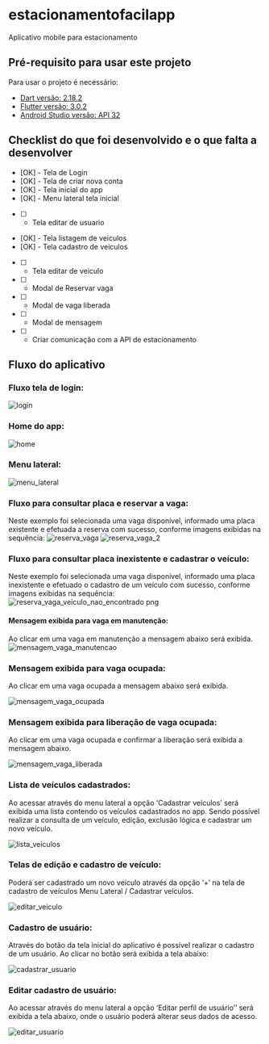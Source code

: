 # estacionamentofacilapp

Aplicativo mobile para estacionamento

## Pré-requisito para usar este projeto

Para usar o projeto é necessário:
* [Dart versão: 2.18.2](https://dart.dev/get-dart)
* [Flutter versão: 3.0.2](https://docs.flutter.dev/get-started/install/linux)
* [Android Studio versão: API 32](https://developer.android.com/studio)

## Checklist do que foi desenvolvido e o que falta a desenvolver

* [OK] - Tela de Login
* [OK] - Tela de criar nova conta
* [OK] - Tela inicial do app
* [OK] - Menu lateral tela inicial
* [  ] - Tela  editar de usuario
* [OK] - Tela listagem de veiculos
* [OK] - Tela  cadastro de veiculos
* [  ] - Tela  editar de veiculo
* [  ] - Modal de Reservar vaga
* [  ] - Modal de vaga liberada
* [  ] - Modal de mensagem 
* [  ] - Criar comunicação com a API de estacionamento

## Fluxo do aplicativo


### Fluxo tela de login:
![login](https://user-images.githubusercontent.com/44556635/205749158-591f98b4-2a07-4d79-8e55-e15ff4ab601c.png)

### Home do app:
![home](https://user-images.githubusercontent.com/44556635/205751218-36752153-534b-4de4-9700-2ad28404a6f4.png)

### Menu lateral:

![menu_lateral](https://user-images.githubusercontent.com/44556635/205751282-1a3d0728-6ed2-4faa-9116-64578c636014.png)

### Fluxo para consultar placa e reservar a vaga:

Neste exemplo foi selecionada uma vaga disponível, informado uma placa existente e efetuada a reserva com sucesso, conforme imagens exibidas na sequência:
![reserva_vaga](https://user-images.githubusercontent.com/44556635/205751348-bfe77381-50d0-41a1-9e03-75794c8fb8b9.png)
![reserva_vaga_2](https://user-images.githubusercontent.com/44556635/205751372-330abc2d-917a-461c-b92a-8d239bdbffc0.png)

### Fluxo para consultar placa inexistente e cadastrar o veículo:

Neste exemplo foi selecionada uma vaga disponível, informado uma placa inexistente e efetuado o cadastro de um veículo com sucesso, conforme imagens exibidas na sequência:
![reserva_vaga_veiculo_nao_encontrado png](https://user-images.githubusercontent.com/44556635/205751516-ac2c428f-ba33-4e21-af23-ec9cf15f7792.png)

#### Mensagem exibida para vaga em manutenção: 

Ao clicar em uma vaga em manutenção a mensagem abaixo será exibida.
![mensagem_vaga_manutencao](https://user-images.githubusercontent.com/44556635/205751610-46918146-dd56-4bda-96b4-7e4e6d77d9ab.png)


### Mensagem exibida para vaga ocupada:

Ao clicar em uma vaga ocupada a mensagem abaixo será exibida.

![mensagem_vaga_ocupada](https://user-images.githubusercontent.com/44556635/205751648-6a15f8c3-db0e-40d9-98ea-57628645d305.png)


### Mensagem exibida para liberação de vaga ocupada: 

Ao clicar em uma vaga ocupada e confirmar a liberação será exibida a mensagem abaixo.

![mensagem_vaga_liberada](https://user-images.githubusercontent.com/44556635/205751692-e4a89b9d-af63-45d3-8ace-d3e3d6de7413.png)


### Lista de veículos cadastrados:

Ao acessar através do menu lateral a opção ‘Cadastrar veículos’ será exibida uma lista contendo os veículos cadastrados no app. Sendo possível realizar a consulta de um veículo, edição, exclusão lógica e cadastrar um novo veículo.

![lista_veiculos](https://user-images.githubusercontent.com/44556635/205751720-414b33d5-095c-4e09-82ea-9ef4d177f8e3.png)


### Telas de edição e cadastro de veículo:

Poderá ser cadastrado um novo veículo através da opção ‘+’ na tela de cadastro de veículos Menu Lateral / Cadastrar veículos.

![editar_veiculo](https://user-images.githubusercontent.com/44556635/205751950-d0036346-455e-411f-a7c1-2c5295e59909.png)


### Cadastro de usuário:

Através do botão <Criar Conta> da tela inicial do aplicativo é possível realizar o cadastro de um usuário. Ao clicar no botão será exibida a tela abaixo:

![cadastrar_usuario](https://user-images.githubusercontent.com/44556635/205751764-485f2825-c5d4-4406-98f1-e0d55c051920.png)

  
### Editar cadastro de usuário:

Ao acessar através do menu lateral a opção ‘Editar perfil de usuário’’ será exibida a tela abaixo, onde o usuário poderá alterar seus dados de acesso.

![editar_usuario](https://user-images.githubusercontent.com/44556635/205751788-f0e5ad1e-7b34-48a8-af6b-414d4865fb9f.png)


